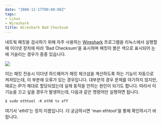 ```yaml
---
date: "2008-11-17T00:00:00Z"
tags:
- Linux
- Wireshark
title: Wireshark Bad Checksum
---
```


네트웍 패킷을 검사하기 위해 자주 사용하는 [Wireshark](http://www.wireshark.org/) 프로그램을 리눅스에서 실행할때 이더넷 장치에 따라 'Bad Checksum'을 표시하며 패킷이 붉은 색으로 표시되어 눈에 거슬리는 경우가 종종 있습니다.

![](/figures/wireshark-bad-checksum.png)

이는 패킷 전송시 이더넷 하드웨어가 패킷 체크섬을 계산하도록 하는 기능이 자동으로 켜져있는데, 이 부분에 오류가 있는 경우입니다. 대부분의 경우 문제를 야기하지 않지만, 때로는 IP가 제대로 할당되었는데 실제 동작을 안하는 원인이 되기도 합니다. 따라서 이 기능을 끄고 싶을 경우가 발생하는데, 다음과 같은 명령어만 실행하면 됩니다.

    $ sudo ethtool -K eth0 tx off

여기서 'eth0'는 장치 이름입니다. 더 궁금하시면 'man ethtool'을 통해 확인하시기 바랍니다.

